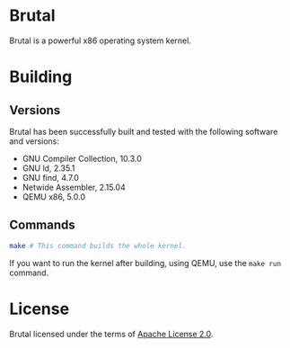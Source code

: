 # Brutal
Brutal is a powerful x86 operating system kernel.

# Building
## Versions
Brutal has been successfully built and tested with the following software and versions:
- GNU Compiler Collection, 10.3.0
- GNU ld, 2.35.1
- GNU find, 4.7.0
- Netwide Assembler, 2.15.04
- QEMU x86, 5.0.0

## Commands
```sh
make # This command builds the whole kernel. 
```
If you want to run the kernel after building, using QEMU, use the `make run` command.

# License
Brutal licensed under the terms of [Apache License 2.0](http://www.apache.org/licenses/LICENSE-2.0).

